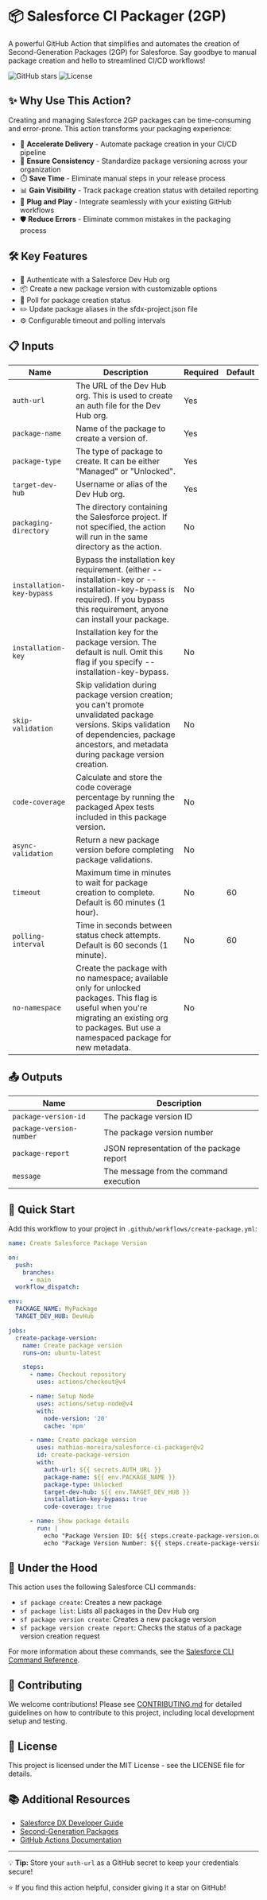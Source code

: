 # 📦 Salesforce CI Packager (2GP)

A powerful GitHub Action that simplifies and automates the creation of Second-Generation Packages (2GP) for Salesforce. Say goodbye to manual package creation and hello to streamlined CI/CD workflows!

![GitHub stars](https://img.shields.io/github/stars/mathias-moreira/salesforce-ci-packager?style=social)
![License](https://img.shields.io/badge/license-MIT-blue)

## ✨ Why Use This Action?

Creating and managing Salesforce 2GP packages can be time-consuming and error-prone. This action transforms your packaging experience:

- 🚀 **Accelerate Delivery** - Automate package creation in your CI/CD pipeline
- 🔄 **Ensure Consistency** - Standardize package versioning across your organization
- ⏱️ **Save Time** - Eliminate manual steps in your release process
- 📊 **Gain Visibility** - Track package creation status with detailed reporting
- 🔌 **Plug and Play** - Integrate seamlessly with your existing GitHub workflows
- 🛡️ **Reduce Errors** - Eliminate common mistakes in the packaging process

## 🛠️ Key Features

- 🔐 Authenticate with a Salesforce Dev Hub org
- 📦 Create a new package version with customizable options
- 🔄 Poll for package creation status
- ✏️ Update package aliases in the sfdx-project.json file
- ⚙️ Configurable timeout and polling intervals

## 📋 Inputs

| Name | Description | Required | Default |
|------|-------------|----------|---------|
| `auth-url` | The URL of the Dev Hub org. This is used to create an auth file for the Dev Hub org. | Yes | |
| `package-name` | Name of the package to create a version of. | Yes | |
| `package-type` | The type of package to create. It can be either "Managed" or "Unlocked". | Yes | |
| `target-dev-hub` | Username or alias of the Dev Hub org. | Yes | |
| `packaging-directory` | The directory containing the Salesforce project. If not specified, the action will run in the same directory as the action. | No | |
| `installation-key-bypass` | Bypass the installation key requirement. (either --installation-key or --installation-key-bypass is required). If you bypass this requirement, anyone can install your package. | No | |
| `installation-key` | Installation key for the package version. The default is null. Omit this flag if you specify --installation-key-bypass. | No | |
| `skip-validation` | Skip validation during package version creation; you can't promote unvalidated package versions. Skips validation of dependencies, package ancestors, and metadata during package version creation. | No | |
| `code-coverage` | Calculate and store the code coverage percentage by running the packaged Apex tests included in this package version. | No | |
| `async-validation` | Return a new package version before completing package validations. | No | |
| `timeout` | Maximum time in minutes to wait for package creation to complete. Default is 60 minutes (1 hour). | No | 60 |
| `polling-interval` | Time in seconds between status check attempts. Default is 60 seconds (1 minute). | No | 60 |
| `no-namespace` | Create the package with no namespace; available only for unlocked packages. This flag is useful when you're migrating an existing org to packages. But use a namespaced package for new metadata. | No | |

## 📤 Outputs

| Name | Description |
|------|-------------|
| `package-version-id` | The package version ID |
| `package-version-number` | The package version number |
| `package-report` | JSON representation of the package report |
| `message` | The message from the command execution |

## 🚀 Quick Start

Add this workflow to your project in `.github/workflows/create-package.yml`:

```yaml
name: Create Salesforce Package Version

on:
  push:
    branches:
      - main
  workflow_dispatch:

env:
  PACKAGE_NAME: MyPackage
  TARGET_DEV_HUB: DevHub

jobs:
  create-package-version:
    name: Create package version
    runs-on: ubuntu-latest

    steps:
      - name: Checkout repository
        uses: actions/checkout@v4

      - name: Setup Node
        uses: actions/setup-node@v4
        with:
          node-version: '20'
          cache: 'npm'

      - name: Create package version
        uses: mathias-moreira/salesforce-ci-packager@v2
        id: create-package-version
        with:
          auth-url: ${{ secrets.AUTH_URL }}
          package-name: ${{ env.PACKAGE_NAME }}
          package-type: Unlocked
          target-dev-hub: ${{ env.TARGET_DEV_HUB }}
          installation-key-bypass: true
          code-coverage: true

      - name: Show package details
        run: |
          echo "Package Version ID: ${{ steps.create-package-version.outputs.package-version-id }}"
          echo "Package Version Number: ${{ steps.create-package-version.outputs.package-version-number }}"
```

## 🔧 Under the Hood

This action uses the following Salesforce CLI commands:

- `sf package create`: Creates a new package
- `sf package list`: Lists all packages in the Dev Hub org
- `sf package version create`: Creates a new package version
- `sf package version create report`: Checks the status of a package version creation request

For more information about these commands, see the [Salesforce CLI Command Reference](https://developer.salesforce.com/docs/atlas.en-us.sfdx_cli_reference.meta/sfdx_cli_reference/cli_reference_package_commands.htm).

## 👥 Contributing

We welcome contributions! Please see [CONTRIBUTING.md](CONTRIBUTING.md) for detailed guidelines on how to contribute to this project, including local development setup and testing.

## 📄 License

This project is licensed under the MIT License - see the LICENSE file for details.

## 📚 Additional Resources

- [Salesforce DX Developer Guide](https://developer.salesforce.com/docs/atlas.en-us.sfdx_dev.meta/sfdx_dev/sfdx_dev_intro.htm)
- [Second-Generation Packages](https://developer.salesforce.com/docs/atlas.en-us.sfdx_dev.meta/sfdx_dev/sfdx_dev_dev2gp.htm)
- [GitHub Actions Documentation](https://docs.github.com/en/actions)

---

💡 **Tip:** Store your `auth-url` as a GitHub secret to keep your credentials secure!

⭐ If you find this action helpful, consider giving it a star on GitHub!
